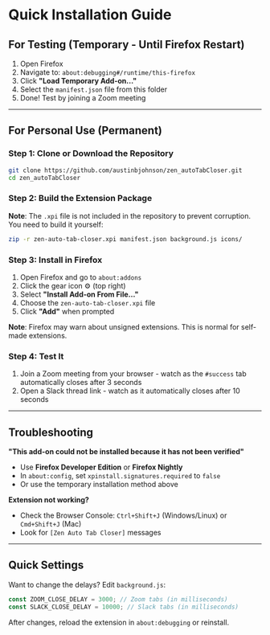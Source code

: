 # Quick Installation Guide

## For Testing (Temporary - Until Firefox Restart)

1. Open Firefox
2. Navigate to: `about:debugging#/runtime/this-firefox`
3. Click **"Load Temporary Add-on..."**
4. Select the `manifest.json` file from this folder
5. Done! Test by joining a Zoom meeting

---

## For Personal Use (Permanent)

### Step 1: Clone or Download the Repository

```bash
git clone https://github.com/austinbjohnson/zen_autoTabCloser.git
cd zen_autoTabCloser
```

### Step 2: Build the Extension Package

**Note**: The `.xpi` file is not included in the repository to prevent corruption. You need to build it yourself:

```bash
zip -r zen-auto-tab-closer.xpi manifest.json background.js icons/
```

### Step 3: Install in Firefox

1. Open Firefox and go to `about:addons`
2. Click the gear icon ⚙️ (top right)
3. Select **"Install Add-on From File..."**
4. Choose the `zen-auto-tab-closer.xpi` file
5. Click **"Add"** when prompted

**Note**: Firefox may warn about unsigned extensions. This is normal for self-made extensions.

### Step 4: Test It

1. Join a Zoom meeting from your browser - watch as the `#success` tab automatically closes after 3 seconds
2. Open a Slack thread link - watch as it automatically closes after 10 seconds

---

## Troubleshooting

**"This add-on could not be installed because it has not been verified"**

- Use **Firefox Developer Edition** or **Firefox Nightly**
- In `about:config`, set `xpinstall.signatures.required` to `false`
- Or use the temporary installation method above

**Extension not working?**

- Check the Browser Console: `Ctrl+Shift+J` (Windows/Linux) or `Cmd+Shift+J` (Mac)
- Look for `[Zen Auto Tab Closer]` messages

---

## Quick Settings

Want to change the delays? Edit `background.js`:

```javascript
const ZOOM_CLOSE_DELAY = 3000; // Zoom tabs (in milliseconds)
const SLACK_CLOSE_DELAY = 10000; // Slack tabs (in milliseconds)
```

After changes, reload the extension in `about:debugging` or reinstall.
